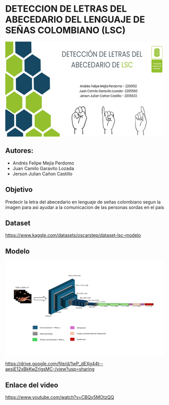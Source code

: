 # DETECCION DE LETRAS DEL ABECEDARIO DEL LENGUAJE DE SEÑAS COLOMBIANO (LSC)
<img src="multimedia/Banner.png" width="800" height="300">

## Autores:

 - Andrés Felipe Mejía Perdomo 
 - Juan Camilo Garavito Lozada 
 - Jerson Julian Cañon Castillo

## Objetivo
Predecir la letra del abecedario en lenguaje de señas colombiano segun la imagen para asi ayudar a la comunicacion de las personas sordas en el pais

## Dataset 
https://www.kaggle.com/datasets/oscarstep/dataset-lsc-modelo


## Modelo

<img src="multimedia/Modelo.jpg" width="800" height="300">

<a href="https://drive.google.com/file/d/1wP_dEXg44t--aesjE12xBkKwZrlgsMC-/view?usp=sharing" target="_blank">https://drive.google.com/file/d/1wP_dEXg44t--aesjE12xBkKwZrlgsMC-/view?usp=sharing</a>

## Enlace del video

<a href="https://www.youtube.com/watch?v=CBQv5MOtzQQ" target="_blank">https://www.youtube.com/watch?v=CBQv5MOtzQQ</a>
